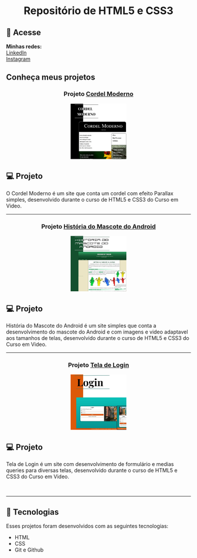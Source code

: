 
<h1 align="center">Repositório de HTML5 e CSS3</h1>

 ## 📲 Acesse

 <strong>Minhas redes:</strong>
<br>
[LinkedIn](https://linkedin.com/in/marianabelo26/)
 <br>
[Instagram](https://instagram.com/mariana_.belo)
 
<h2>Conheça meus projetos</h2>

<h3 align="center">Projeto <a href='https://marianabelo26.github.io/html-css/projeto-cordel/cordelmoderno.html' target='_blank'>Cordel Moderno</a></h3>
<p align="center">
  <img alt="projeto Cordel Moderno" src="cordelmoderno.jpg" width="30%">
</p>

## 💻 Projeto

O Cordel Moderno é um site que conta um cordel com efeito Parallax simples, desenvolvido durante o curso de HTML5 e CSS3 do Curso em Video.
<hr>
<h3 align="center">Projeto <a href='https://marianabelo26.github.io/html-css/projeto-site-android/index.html' target='_blank'>História do Mascote do Android</a></h3>
<p align="center">
  <img alt="projeto Cordel Moderno" src="android.jpg" width="30%">
</p>

## 💻 Projeto

História do Mascote do Android é um site simples que conta a desenvolvimento do mascote do Android e com imagens e video adaptavel aos tamanhos de telas, desenvolvido durante o curso de HTML5 e CSS3 do Curso em Video.
<hr>
<h3 align="center">Projeto  <a href='https://marianabelo26.github.io/html-css/projeto-tela-login/index.html' target='_blank'>Tela de Login</a></h3>
<p align="center">
  <img alt="projeto Cordel Moderno" src="telalogin.jpg" width="30%">
</p>

## 💻 Projeto

Tela de Login é um site com desenvolvimento de formulário e medias queries para diversas telas, desenvolvido durante o curso de HTML5 e CSS3 do Curso em Video.

<br>
<hr>

## 🚀 Tecnologias

Esses projetos foram desenvolvidos com as seguintes tecnologias:

- HTML
- CSS
- Git e Github
